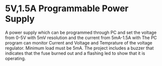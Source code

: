 # 5V,1.5A Programmable Power Supply 
A power supply which can be programmed through PC and set the voltage from 0-5V with 5mV resolution and the current from 5mA-1.5A with 
The PC program can monitor Current and Voltage and Temprature of the voltage regulator.
Minimum load must be 5mA.
The project includes a buzzer that indicates that the fuse burned out and a flashing led to show that it is operating.
